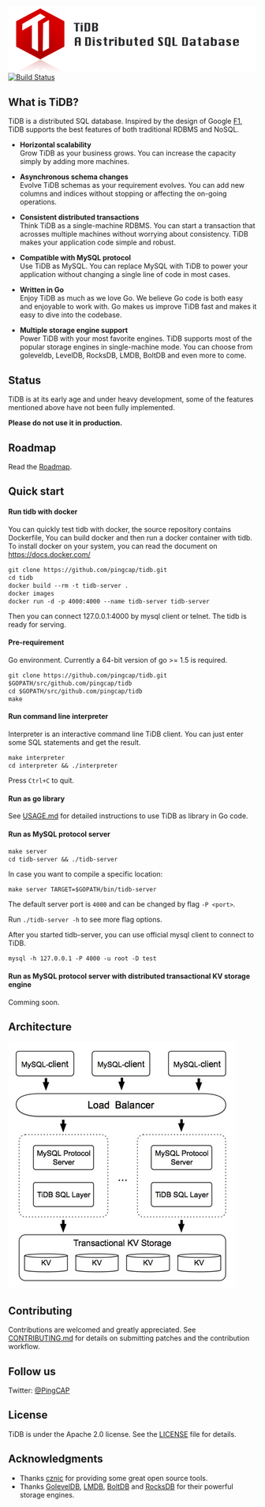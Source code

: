 ![logo](./docs/logo_with_text.png)
[![Build Status](https://travis-ci.org/pingcap/tidb.svg?branch=master)](https://travis-ci.org/pingcap/tidb)
## What is TiDB?

TiDB is a distributed SQL database.
Inspired by the design of Google [F1](http://research.google.com/pubs/pub41344.html), TiDB supports the best features of both traditional RDBMS and NoSQL.

- __Horizontal scalability__  
Grow TiDB as your business grows. You can increase the capacity simply by adding more machines.

- __Asynchronous schema changes__  
Evolve TiDB schemas as your requirement evolves. You can add new columns and indices without stopping or affecting the on-going operations.

- __Consistent distributed transactions__  
Think TiDB as a single-machine RDBMS. You can start a transaction that acrosses multiple machines without worrying about consistency. TiDB makes your application code simple and robust.

- __Compatible with MySQL protocol__  
Use TiDB as MySQL. You can replace MySQL with TiDB to power your application without changing a single line of code in most cases.

- __Written in Go__  
Enjoy TiDB as much as we love Go. We believe Go code is both easy and enjoyable to work with. Go makes us improve TiDB fast and makes it easy to dive into the codebase.

- __Multiple storage engine support__  
Power TiDB with your most favorite engines. TiDB supports most of the popular storage engines in single-machine mode. You can choose from goleveldb, LevelDB, RocksDB, LMDB, BoltDB and even more to come.

## Status

TiDB is at its early age and under heavy development, some of the features mentioned above have not been fully implemented.

__Please do not use it in production.__

## Roadmap

Read the [Roadmap](./ROADMAP.md).

## Quick start


#### Run tidb with docker

You can quickly test tidb with docker, the source repository contains Dockerfile,
You can build docker and then run a docker container with tidb.
To install docker on your system, you can read the document on https://docs.docker.com/


```
git clone https://github.com/pingcap/tidb.git
cd tidb
docker build --rm -t tidb-server .
docker images
docker run -d -p 4000:4000 --name tidb-server tidb-server
```
Then you can connect 127.0.0.1:4000 by mysql client or telnet.
The tidb is ready for serving.

#### __Pre-requirement__

Go environment. Currently a 64-bit version of go >= 1.5 is required.
```
git clone https://github.com/pingcap/tidb.git $GOPATH/src/github.com/pingcap/tidb
cd $GOPATH/src/github.com/pingcap/tidb
make
```

#### __Run command line interpreter__

Interpreter is an interactive command line TiDB client.
You can just enter some SQL statements and get the result.
```
make interpreter
cd interpreter && ./interpreter
```
Press `Ctrl+C` to quit.

#### __Run as go library__

See [USAGE.md](./docs/USAGE.md) for detailed instructions to use TiDB as library in Go code.

#### __Run as MySQL protocol server__

```
make server
cd tidb-server && ./tidb-server
```

In case you want to compile a specific location:

```
make server TARGET=$GOPATH/bin/tidb-server
```

The default server port is `4000` and can be changed by flag `-P <port>`.

Run `./tidb-server -h` to see more flag options.

After you started tidb-server, you can use official mysql client to connect to TiDB.

```
mysql -h 127.0.0.1 -P 4000 -u root -D test
```

#### __Run as MySQL protocol server with distributed transactional KV storage engine__

Comming soon.

## Architecture

![architecture](./docs/architecture.png)

## Contributing
Contributions are welcomed and greatly appreciated. See [CONTRIBUTING.md](./docs/CONTRIBUTING.md)
for details on submitting patches and the contribution workflow.

## Follow us

Twitter: [@PingCAP](https://twitter.com/PingCAP)

## License
TiDB is under the Apache 2.0 license. See the [LICENSE](./LICENSES/LICENSE) file for details.

## Acknowledgments
- Thanks [cznic](https://github.com/cznic) for providing some great open source tools.
- Thanks [GolevelDB](https://github.com/syndtr/goleveldb), [LMDB](https://github.com/LMDB/lmdb), [BoltDB](https://github.com/boltdb/bolt) and [RocksDB](https://github.com/facebook/rocksdb) for their powerful storage engines.
